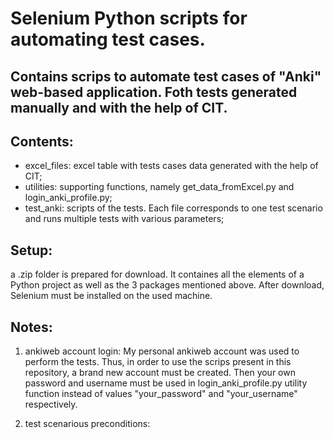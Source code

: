 # Selenium Python scripts for automating test cases.

## Contains scrips to automate test cases of "Anki" web-based application. Foth tests generated manually and with the help of CIT.

## Contents:
* excel_files: excel table with tests cases data generated with the help of CIT;
* utilities: supporting functions, namely get_data_fromExcel.py and login_anki_profile.py;
* test_anki: scripts of the tests. Each file corresponds to one test scenario and runs multiple tests with various parameters;

## Setup:
a .zip folder is prepared for download. It containes all the elements of a Python project as well as the 3 packages mentioned above.
After download, Selenium must be installed on the used machine.

## Notes:
1) ankiweb account login:
My personal ankiweb account was used to perform the tests. Thus, in order to use the scrips present in this repository, a brand new account must be created. Then your own password and username must be used in login_anki_profile.py utility function instead of values "your_password" and "your_username" respectively.

2) test scenarious preconditions:
   






